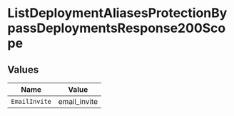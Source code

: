 # ListDeploymentAliasesProtectionBypassDeploymentsResponse200Scope


## Values

| Name          | Value         |
| ------------- | ------------- |
| `EmailInvite` | email_invite  |